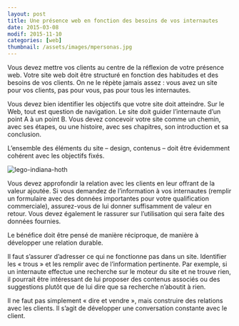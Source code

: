 ```yaml
---
layout: post
title: Une présence web en fonction des besoins de vos internautes
date: 2015-03-08
modif: 2015-11-10
categories: [web]
thumbnail: /assets/images/mpersonas.jpg
---
```


Vous devez mettre vos clients au centre de la réflexion de votre présence web. Votre site web doit être structuré en fonction des habitudes et des besoins de vos clients. On ne le répète jamais assez : vous avez un site pour vos clients, pas pour vous, pas pour tous les internautes.

Vous devez bien identifier les objectifs que votre site doit atteindre. Sur le Web, tout est question de navigation. Le site doit guider l’internaute d’un point A à un point B.
Vous devez concevoir votre site comme un chemin, avec ses étapes, ou une histoire, avec ses chapitres, son introduction et sa conclusion.

L’ensemble des éléments du site – design, contenus – doit être évidemment cohérent avec les objectifs fixés.

![lego-indiana-hoth](https://i1.wp.com/www.christianamauger.com/wp-content/uploads/2015/04/AvanautLegoSW1159b2.jpg?resize=680%2C453&amp;ssl=1 "lego-indiana-hoth")

Vous devez approfondir la relation avec les clients en leur offrant de la valeur ajoutée. Si vous demandez de l’information à vos internautes (remplir un formulaire avec des données importantes pour votre qualification commerciale), assurez-vous de lui donner suffisamment de valeur en retour. Vous devez également le rassurer sur l’utilisation qui sera faite des données fournies.

Le bénéfice doit être pensé de manière réciproque, de manière à développer une relation durable.

Il faut s’assurer d’adresser ce qui ne fonctionne pas dans un site. Identifier les « trous » et les remplir avec de l’information pertinente. Par exemple, si un internaute effectue une recherche sur le moteur du site et ne trouve rien, il pourrait être intéressant de lui proposer des contenus associés ou des suggestions plutôt que de lui dire que sa recherche n’aboutit à rien.

Il ne faut pas simplement « dire et vendre », mais construire des relations avec les clients. Il s’agit de développer une conversation constante avec le client.
